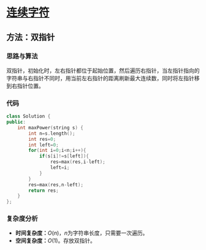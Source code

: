 # [连续字符](https://leetcode-cn.com/problems/consecutive-characters/submissions/)

## 方法：双指针

### 思路与算法

双指针，初始化时，左右指针都位于起始位置，然后遍历右指针，当左指针指向的字符串与右指针不同时，用当前左右指针的距离刷新最大连续数，同时将左指针移到右指针位置。

### 代码

```c++
class Solution {
public:
    int maxPower(string s) {
        int n=s.length();
        int res=0;
        int left=0;
        for(int i=0;i<n;i++){
            if(s[i]!=s[left]){
                res=max(res,i-left);
                left=i;
            }
        }
        res=max(res,n-left);
        return res;
    }
};
```

### 复杂度分析

- **时间复杂度：**$O(n)$，$n$为字符串长度，只需要一次遍历。
- **空间复杂度：**$O(1)$。存放双指针。